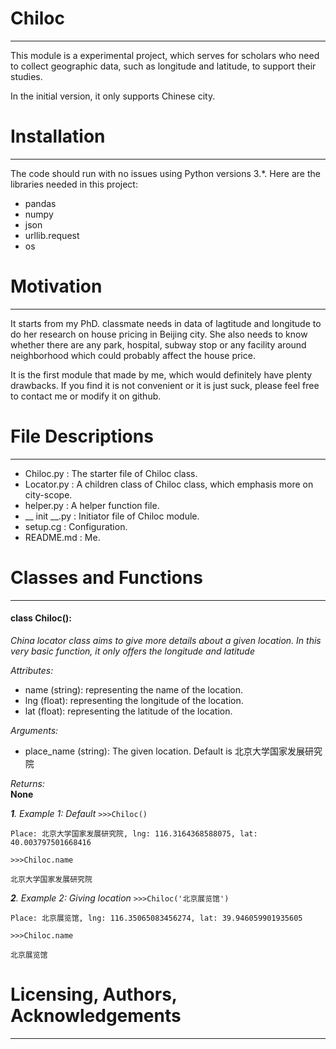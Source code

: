 # Chiloc
---
This module is a experimental project, which serves for scholars who need to collect geographic data, such as longitude and latitude, to support their studies. 

In the initial version, it only supports Chinese city.

# Installation 
--- 
The code should run with no issues using Python versions 3.*.
Here are the libraries needed in this project: 

- pandas 
- numpy 
- json 
- urllib.request
- os

# Motivation
---
It starts from my PhD. classmate needs in data of lagtitude and longitude to do her research on house pricing in Beijing city. She also needs to know whether there are any park, hospital, subway stop or any facility around neighborhood which could probably affect the house price.  

It is the first module that made by me, which would definitely have plenty drawbacks. If you find it is not convenient or it is just suck, please feel free to contact me or modify it on github.  

# File Descriptions
---
- Chiloc.py : The starter file of Chiloc class.
- Locator.py : A children class of Chiloc class, which emphasis more on city-scope.
- helper.py : A helper function file.
- __ init __.py : Initiator file of Chiloc module. 
- setup.cg : Configuration. 
- README.md : Me.

# Classes and Functions
---
#### class Chiloc():
*China locator class aims to give more details about a given location. In this very basic function, it only offers the longitude and latitude*

*Attributes:*
- name (string): representing the name of the location.
- lng (float): representing the longitude of the location.
- lat (float): representing the latitude of the location.

*Arguments:*
- place_name (string): The given location. Default is 北京大学国家发展研究院

*Returns:*     
**None**

***1**. Example 1: Default*
`>>>Chiloc()`
```
Place: 北京大学国家发展研究院, lng: 116.3164368588075, lat: 40.003797501668416
```
`>>>Chiloc.name`
```
北京大学国家发展研究院
```

***2**. Example 2: Giving location*
`>>>Chiloc('北京展览馆')`
```
Place: 北京展览馆, lng: 116.35065083456274, lat: 39.946059901935605
```
`>>>Chiloc.name`
```
北京展览馆
```










# Licensing, Authors, Acknowledgements
---